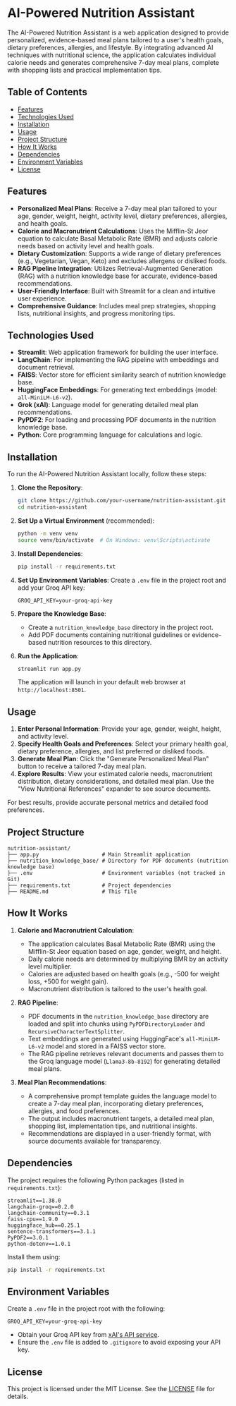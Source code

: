 # AI-Powered Nutrition Assistant

The AI-Powered Nutrition Assistant is a web application designed to provide personalized, evidence-based meal plans tailored to a user's health goals, dietary preferences, allergies, and lifestyle. By integrating advanced AI techniques with nutritional science, the application calculates individual calorie needs and generates comprehensive 7-day meal plans, complete with shopping lists and practical implementation tips.

## Table of Contents
- [Features](#features)
- [Technologies Used](#technologies-used)
- [Installation](#installation)
- [Usage](#usage)
- [Project Structure](#project-structure)
- [How It Works](#how-it-works)
- [Dependencies](#dependencies)
- [Environment Variables](#environment-variables)
- [License](#license)

## Features
- **Personalized Meal Plans**: Receive a 7-day meal plan tailored to your age, gender, weight, height, activity level, dietary preferences, allergies, and health goals.
- **Calorie and Macronutrient Calculations**: Uses the Mifflin-St Jeor equation to calculate Basal Metabolic Rate (BMR) and adjusts calorie needs based on activity level and health goals.
- **Dietary Customization**: Supports a wide range of dietary preferences (e.g., Vegetarian, Vegan, Keto) and excludes allergens or disliked foods.
- **RAG Pipeline Integration**: Utilizes Retrieval-Augmented Generation (RAG) with a nutrition knowledge base for accurate, evidence-based recommendations.
- **User-Friendly Interface**: Built with Streamlit for a clean and intuitive user experience.
- **Comprehensive Guidance**: Includes meal prep strategies, shopping lists, nutritional insights, and progress monitoring tips.

## Technologies Used
- **Streamlit**: Web application framework for building the user interface.
- **LangChain**: For implementing the RAG pipeline with embeddings and document retrieval.
- **FAISS**: Vector store for efficient similarity search of nutrition knowledge base.
- **HuggingFace Embeddings**: For generating text embeddings (model: `all-MiniLM-L6-v2`).
- **Grok (xAI)**: Language model for generating detailed meal plan recommendations.
- **PyPDF2**: For loading and processing PDF documents in the nutrition knowledge base.
- **Python**: Core programming language for calculations and logic.

## Installation
To run the AI-Powered Nutrition Assistant locally, follow these steps:

1. **Clone the Repository**:
   ```bash
   git clone https://github.com/your-username/nutrition-assistant.git
   cd nutrition-assistant
   ```

2. **Set Up a Virtual Environment** (recommended):
   ```bash
   python -m venv venv
   source venv/bin/activate  # On Windows: venv\Scripts\activate
   ```

3. **Install Dependencies**:
   ```bash
   pip install -r requirements.txt
   ```

4. **Set Up Environment Variables**:
   Create a `.env` file in the project root and add your Groq API key:
   ```plaintext
   GROQ_API_KEY=your-groq-api-key
   ```

5. **Prepare the Knowledge Base**:
   - Create a `nutrition_knowledge_base` directory in the project root.
   - Add PDF documents containing nutritional guidelines or evidence-based nutrition resources to this directory.

6. **Run the Application**:
   ```bash
   streamlit run app.py
   ```

   The application will launch in your default web browser at `http://localhost:8501`.

## Usage
1. **Enter Personal Information**: Provide your age, gender, weight, height, and activity level.
2. **Specify Health Goals and Preferences**: Select your primary health goal, dietary preference, allergies, and list preferred or disliked foods.
3. **Generate Meal Plan**: Click the "Generate Personalized Meal Plan" button to receive a tailored 7-day meal plan.
4. **Explore Results**: View your estimated calorie needs, macronutrient distribution, dietary considerations, and detailed meal plan. Use the "View Nutritional References" expander to see source documents.

For best results, provide accurate personal metrics and detailed food preferences.

## Project Structure
```plaintext
nutrition-assistant/
├── app.py                    # Main Streamlit application
├── nutrition_knowledge_base/ # Directory for PDF documents (nutrition knowledge base)
├── .env                      # Environment variables (not tracked in Git)
├── requirements.txt          # Project dependencies
├── README.md                 # This file
```

## How It Works
1. **Calorie and Macronutrient Calculation**:
   - The application calculates Basal Metabolic Rate (BMR) using the Mifflin-St Jeor equation based on age, gender, weight, and height.
   - Daily calorie needs are determined by multiplying BMR by an activity level multiplier.
   - Calories are adjusted based on health goals (e.g., -500 for weight loss, +500 for weight gain).
   - Macronutrient distribution is tailored to the user's health goal.

2. **RAG Pipeline**:
   - PDF documents in the `nutrition_knowledge_base` directory are loaded and split into chunks using `PyPDFDirectoryLoader` and `RecursiveCharacterTextSplitter`.
   - Text embeddings are generated using HuggingFace's `all-MiniLM-L6-v2` model and stored in a FAISS vector store.
   - The RAG pipeline retrieves relevant documents and passes them to the Groq language model (`Llama3-8b-8192`) for generating detailed meal plans.

3. **Meal Plan Recommendations**:
   - A comprehensive prompt template guides the language model to create a 7-day meal plan, incorporating dietary preferences, allergies, and food preferences.
   - The output includes macronutrient targets, a detailed meal plan, shopping list, implementation tips, and nutritional insights.
   - Recommendations are displayed in a user-friendly format, with source documents available for transparency.

## Dependencies
The project requires the following Python packages (listed in `requirements.txt`):
```plaintext
streamlit==1.38.0
langchain-groq==0.2.0
langchain-community==0.3.1
faiss-cpu==1.9.0
huggingface_hub==0.25.1
sentence-transformers==3.1.1
PyPDF2==3.0.1
python-dotenv==1.0.1
```

Install them using:
```bash
pip install -r requirements.txt
```

## Environment Variables
Create a `.env` file in the project root with the following:
```plaintext
GROQ_API_KEY=your-groq-api-key
```
- Obtain your Groq API key from [xAI's API service](https://x.ai/api).
- Ensure the `.env` file is added to `.gitignore` to avoid exposing your API key.

## License
This project is licensed under the MIT License. See the [LICENSE](LICENSE) file for details.